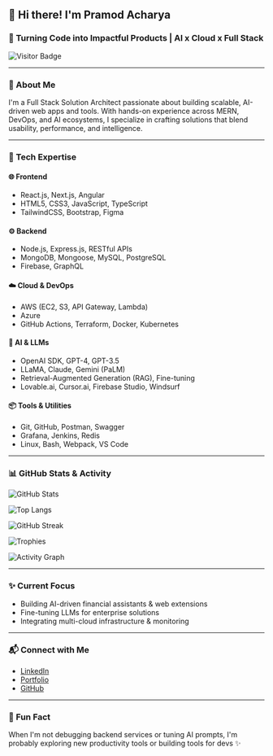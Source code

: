 ## 👋 Hi there! I'm Pramod Acharya

### 🚀 Turning Code into Impactful Products | AI x Cloud x Full Stack

![Visitor Badge](https://komarev.com/ghpvc/?username=pramodacharya808)

---

### 🧠 About Me
I'm a Full Stack Solution Architect passionate about building scalable, AI-driven web apps and tools. With hands-on experience across MERN, DevOps, and AI ecosystems, I specialize in crafting solutions that blend usability, performance, and intelligence.

---

### 💼 Tech Expertise

#### 🌐 Frontend
- React.js, Next.js, Angular
- HTML5, CSS3, JavaScript, TypeScript
- TailwindCSS, Bootstrap, Figma

#### ⚙️ Backend
- Node.js, Express.js, RESTful APIs
- MongoDB, Mongoose, MySQL, PostgreSQL
- Firebase, GraphQL

#### ☁️ Cloud & DevOps
- AWS (EC2, S3, API Gateway, Lambda)
- Azure
- GitHub Actions, Terraform, Docker, Kubernetes

#### 🤖 AI & LLMs
- OpenAI SDK, GPT-4, GPT-3.5
- LLaMA, Claude, Gemini (PaLM)
- Retrieval-Augmented Generation (RAG), Fine-tuning
- Lovable.ai, Cursor.ai, Firebase Studio, Windsurf

#### 📦 Tools & Utilities
- Git, GitHub, Postman, Swagger
- Grafana, Jenkins, Redis
- Linux, Bash, Webpack, VS Code

---

### 📊 GitHub Stats & Activity

![GitHub Stats](https://github-readme-stats.vercel.app/api?username=pramodacharya808&show_icons=true&theme=radical)

![Top Langs](https://github-readme-stats.vercel.app/api/top-langs/?username=pramodacharya808&layout=compact&hide=css,scss&theme=radical)

![GitHub Streak](https://github-readme-streak-stats.herokuapp.com/?user=pramodacharya808&theme=radical)

![Trophies](https://github-profile-trophy.vercel.app/?username=pramodacharya808&theme=radical&column=7)

![Activity Graph](https://github-readme-activity-graph.vercel.app/graph?username=pramodacharya808&theme=github-compact)

---

### ✨ Current Focus
- Building AI-driven financial assistants & web extensions
- Fine-tuning LLMs for enterprise solutions
- Integrating multi-cloud infrastructure & monitoring

---

### 📬 Connect with Me
- [LinkedIn](https://www.linkedin.com/in/pramodacharya808)
- [Portfolio](https://codeelevate.tech)
- [GitHub](https://github.com/pramodacharya808)

---

### 🧩 Fun Fact
When I'm not debugging backend services or tuning AI prompts, I'm probably exploring new productivity tools or building tools for devs ✨
